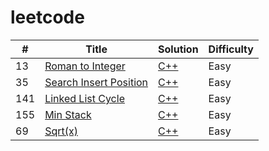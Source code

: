 # leetcode


| # | Title | Solution | Difficulty |
|---| ----- | -------- | ---------- |
|13|[Roman to Integer](https://leetcode.com/problems/total-hamming-distance/) | [C++](./13_Roman_to_Integer/13_Roman_to_Integer/13_Roman_to_Integer.cpp)|Easy|
|35|[Search Insert Position](https://leetcode.com/problems/total-hamming-distance/) | [C++](./35_Search_Insert_Position/35_Search_Insert_Position/35_Search_Insert_Position.cpp)|Easy|
|141|[Linked List Cycle](https://leetcode.com/problems/total-hamming-distance/) | [C++](./141_Linked_List_Cycle/141_Linked_List_Cycle/141_Linked_List_Cycle.cpp)|Easy|
|155|[Min Stack](https://leetcode.com/problems/total-hamming-distance/) | [C++](./155_Min_Stack/155_Min_Stack/155_Min_Stack.cpp)|Easy|
|69|[Sqrt(x)](https://leetcode.com/problems/total-hamming-distance/) | [C++](./155_Min_Stack/155_Min_Stack/155_Min_Stack.cpp)|Easy|
